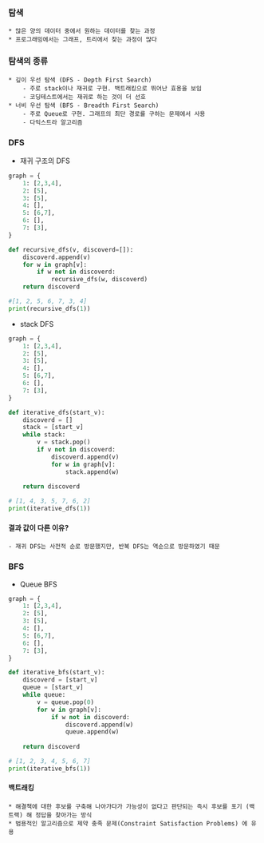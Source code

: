 ### 탐색
    * 많은 양의 데이터 중에서 원하는 데이터를 찾는 과정
    * 프로그래밍에서는 그래프, 트리에서 찾는 과정이 많다

### 탐색의 종류
    * 깊이 우선 탐색 (DFS - Depth First Search)
        - 주로 stack이나 재귀로 구현. 백트래킹으로 뛰어난 효용을 보임
        - 코딩테스트에서는 재귀로 하는 것이 더 선호
    * 너비 우선 탐색 (BFS - Breadth First Search)
        - 주로 Queue로 구현. 그래프의 최단 경로를 구하는 문제에서 사용
        - 다익스트라 알고리즘

### DFS

* 재귀 구조의 DFS
~~~python
graph = {
    1: [2,3,4],
    2: [5],
    3: [5],
    4: [],
    5: [6,7],
    6: [],
    7: [3],
}

def recursive_dfs(v, discoverd=[]):
    discoverd.append(v)
    for w in graph[v]:
        if w not in discoverd:
            recursive_dfs(w, discoverd)
    return discoverd

#[1, 2, 5, 6, 7, 3, 4]
print(recursive_dfs(1))
~~~

* stack DFS
~~~python
graph = {
    1: [2,3,4],
    2: [5],
    3: [5],
    4: [],
    5: [6,7],
    6: [],
    7: [3],
}

def iterative_dfs(start_v):
    discoverd = []
    stack = [start_v]
    while stack:
        v = stack.pop()
        if v not in discoverd:
            discoverd.append(v)
            for w in graph[v]:
                stack.append(w)
                
    return discoverd

# [1, 4, 3, 5, 7, 6, 2]
print(iterative_dfs(1))
~~~

#### 결과 값이 다른 이유?
    - 재귀 DFS는 사전적 순로 방문했지만, 반복 DFS는 역순으로 방문하였기 때문
    
### BFS

* Queue BFS
~~~python
graph = {
    1: [2,3,4],
    2: [5],
    3: [5],
    4: [],
    5: [6,7],
    6: [],
    7: [3],
}

def iterative_bfs(start_v):
    discoverd = [start_v]
    queue = [start_v]
    while queue:
        v = queue.pop(0)
        for w in graph[v]:
            if w not in discoverd:
                discoverd.append(w)
                queue.append(w)
              
    return discoverd

# [1, 2, 3, 4, 5, 6, 7]
print(iterative_bfs(1))
~~~

#### 백트래킹
    * 해결책에 대한 후보를 구축해 나아가다가 가능성이 없다고 판단되는 즉시 후보를 포기 (백트랙) 해 정답을 찾아가는 방식
    * 범용적인 알고리즘으로 제약 충족 문제(Constraint Satisfaction Problems) 에 유용

